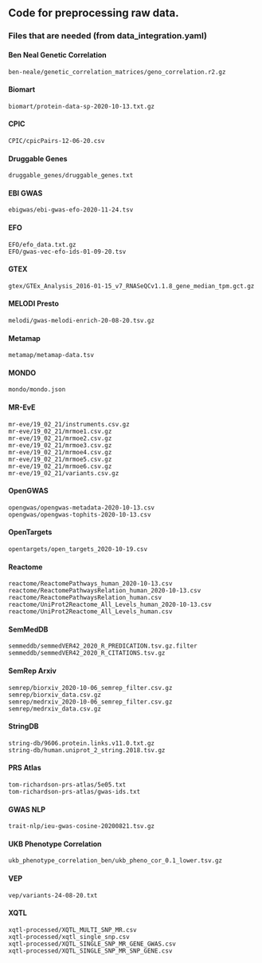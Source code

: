 ## Code for preprocessing raw data.

### Files that are needed (from data_integration.yaml)

#### Ben Neal Genetic Correlation
`ben-neale/genetic_correlation_matrices/geno_correlation.r2.gz`

#### Biomart
`biomart/protein-data-sp-2020-10-13.txt.gz`

#### CPIC
`CPIC/cpicPairs-12-06-20.csv`

#### Druggable Genes
`druggable_genes/druggable_genes.txt`

#### EBI GWAS  
`ebigwas/ebi-gwas-efo-2020-11-24.tsv`

#### EFO
```
EFO/efo_data.txt.gz  
EFO/gwas-vec-efo-ids-01-09-20.tsv
```

#### GTEX
```
gtex/GTEx_Analysis_2016-01-15_v7_RNASeQCv1.1.8_gene_median_tpm.gct.gz
```

#### MELODI Presto
```
melodi/gwas-melodi-enrich-20-08-20.tsv.gz
```

#### Metamap
```
metamap/metamap-data.tsv
```

#### MONDO
```
mondo/mondo.json
```

#### MR-EvE
```
mr-eve/19_02_21/instruments.csv.gz
mr-eve/19_02_21/mrmoe1.csv.gz
mr-eve/19_02_21/mrmoe2.csv.gz
mr-eve/19_02_21/mrmoe3.csv.gz
mr-eve/19_02_21/mrmoe4.csv.gz
mr-eve/19_02_21/mrmoe5.csv.gz
mr-eve/19_02_21/mrmoe6.csv.gz
mr-eve/19_02_21/variants.csv.gz
```

#### OpenGWAS
```
opengwas/opengwas-metadata-2020-10-13.csv
opengwas/opengwas-tophits-2020-10-13.csv
```

#### OpenTargets
```
opentargets/open_targets_2020-10-19.csv
```

#### Reactome
```
reactome/ReactomePathways_human_2020-10-13.csv
reactome/ReactomePathwaysRelation_human_2020-10-13.csv
reactome/ReactomePathwaysRelation_human.csv
reactome/UniProt2Reactome_All_Levels_human_2020-10-13.csv
reactome/UniProt2Reactome_All_Levels_human.csv
```

#### SemMedDB
```
semmeddb/semmedVER42_2020_R_PREDICATION.tsv.gz.filter
semmeddb/semmedVER42_2020_R_CITATIONS.tsv.gz
```

#### SemRep Arxiv
```
semrep/biorxiv_2020-10-06_semrep_filter.csv.gz
semrep/biorxiv_data.csv.gz
semrep/medrxiv_2020-10-06_semrep_filter.csv.gz
semrep/medrxiv_data.csv.gz
```

#### StringDB
```
string-db/9606.protein.links.v11.0.txt.gz
string-db/human.uniprot_2_string.2018.tsv.gz
```

#### PRS Atlas
```
tom-richardson-prs-atlas/5e05.txt
tom-richardson-prs-atlas/gwas-ids.txt
```

#### GWAS NLP
```
trait-nlp/ieu-gwas-cosine-20200821.tsv.gz
```

#### UKB Phenotype Correlation
```
ukb_phenotype_correlation_ben/ukb_pheno_cor_0.1_lower.tsv.gz
```

#### VEP
```
vep/variants-24-08-20.txt
```

#### XQTL
```
xqtl-processed/XQTL_MULTI_SNP_MR.csv
xqtl-processed/xqtl_single_snp.csv
xqtl-processed/XQTL_SINGLE_SNP_MR_GENE_GWAS.csv
xqtl-processed/XQTL_SINGLE_SNP_MR_SNP_GENE.csv
```
